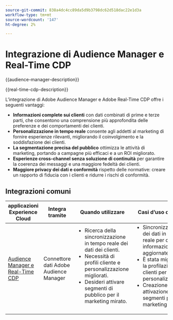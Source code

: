 ```yaml
---
source-git-commit: 838a4dc4cc89da5d9b3798dc62d518dac22e1d3a
workflow-type: tm+mt
source-wordcount: '147'
ht-degree: 2%

---
```



# Integrazione di Audience Manager e Real-Time CDP

{{audience-manager-description}}

{{real-time-cdp-description}}

L’integrazione di Adobe Audience Manager e Adobe Real-Time CDP offre i seguenti vantaggi:

+ **Informazioni complete sui clienti** con dati combinati di prime e terze parti, che consentono una comprensione più approfondita delle preferenze e dei comportamenti dei clienti.
+ **Personalizzazione in tempo reale** consente agli addetti al marketing di fornire esperienze rilevanti, migliorando il coinvolgimento e la soddisfazione dei clienti.
+ **La segmentazione precisa del pubblico** ottimizza le attività di marketing, portando a campagne più efficaci e a un ROI migliorato.
+ **Esperienze cross-channel senza soluzione di continuità** per garantire la coerenza dei messaggi e una maggiore fedeltà dei clienti.
+ **Maggiore privacy dei dati e conformità** rispetto delle normative: creare un rapporto di fiducia con i clienti e ridurre i rischi di conformità.

## Integrazioni comuni

<table>
    <thead>
        <tr>
            <th>applicazioni Experience Cloud</th>
            <th>Integra tramite</th>
            <th>Quando utilizzare</th>
            <th>Casi d’uso comuni</th>
        </tr>
    </thead>
    <tbody>
        <tr>
            <td>
                <a href="https://experienceleague.adobe.com/docs/platform-learn/tutorials/sources/ingest-data-from-aam.html?lang=it" target="_blank" rel="noreferrer">Audience Manager e Real-Time CDP</a>
            </td>
            <td>Connettore dati Adobe Audience Manager</td>
            <td>
                <ul style="margin-top: 0;">
                    <li>Ricerca della sincronizzazione in tempo reale dei dati dei clienti.</li>
                    <li>Necessità di profili cliente e personalizzazione migliorati.</li>
                    <li>Desideri attivare segmenti di pubblico per il marketing mirato.</li>
                </ul>
            </td>
            <td>
                <ul style="margin-top: 0;">
                    <li>Sincronizzazione dei dati in tempo reale per ottenere informazioni aggiornate.</li>
                    <li>È stata migliorata la profilazione dei clienti per la personalizzazione.</li>
                    <li>Creazione e attivazione di segmenti per il marketing mirato.</li>
                </ul>
            </td>
        </tr>
    </tbody>
</table>
